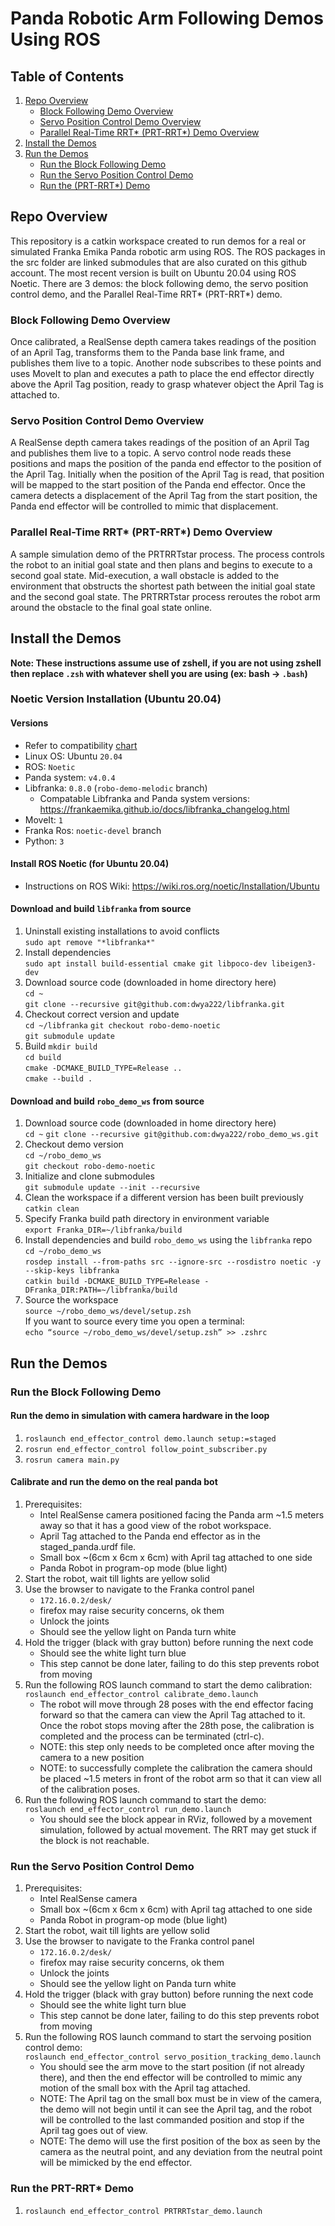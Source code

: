 # Panda Robotic Arm Following Demos Using ROS

## Table of Contents
1. [Repo Overview](#repo-overview)
    * [Block Following Demo Overview](#block-following-demo-overview)
    * [Servo Position Control Demo Overview](#servo-position-control-demo-overview)
    * [Parallel Real-Time RRT\* (PRT-RRT\*) Demo Overview](#parallel-real-time-rrt-prt-rrt-demo-overview)
2. [Install the Demos](#install-the-demos)
3. [Run the Demos](#run-the-demos)
    * [Run the Block Following Demo](#run-the-block-following-demo)
    * [Run the Servo Position Control Demo](#run-the-servo-position-control-demo)
    * [Run the (PRT-RRT\*) Demo](#run-the-prt-rrt-demo)

## Repo Overview
This repository is a catkin workspace created to run demos for a real or simulated Franka Emika
Panda robotic arm using ROS. The ROS packages in the src folder are linked submodules that are also
curated on this github account. The most recent version is built on Ubuntu 20.04 using ROS Noetic.
There are 3 demos: the block following demo, the servo position control demo, and the Parallel
Real-Time RRT* (PRT-RRT*) demo.
### Block Following Demo Overview
Once calibrated, a RealSense depth camera takes readings of the position of an April Tag,
transforms them to the Panda base link frame, and publishes them live to a topic. Another node
subscribes to these points and uses MoveIt to plan and executes a path to place the end effector
directly above the April Tag position, ready to grasp whatever object the April Tag is attached to.
### Servo Position Control Demo Overview
A RealSense depth camera takes readings of the position of an April Tag and publishes them live to
a topic. A servo control node reads these positions and maps the position of the panda end effector
to the position of the April Tag. Initially when the position of the April Tag is read, that
position will be mapped to the start position of the Panda end effector. Once the camera detects a
displacement of the April Tag from the start position, the Panda end effector will be controlled to
mimic that displacement.
### Parallel Real-Time RRT\* (PRT-RRT\*) Demo Overview
A sample simulation demo of the PRTRRTstar process. The process controls the robot to an initial
goal state and then plans and begins to execute to a second goal state. Mid-execution, a wall
obstacle is added to the environment that obstructs the shortest path between the initial goal
state and the second goal state. The PRTRRTstar process reroutes the robot arm around the obstacle
to the final goal state online.


## Install the Demos
**Note: These instructions assume use of zshell, if you are not using zshell then replace `.zsh`
with whatever shell you are using (ex: bash -> `.bash`)**

### Noetic Version Installation (Ubuntu 20.04)
#### Versions
  * Refer to compatibility [chart](https://frankaemika.github.io/docs/compatibility.html)
  * Linux OS: Ubuntu `20.04`
  * ROS: `Noetic`
  * Panda system: `v4.0.4`
  * Libfranka: `0.8.0` (`robo-demo-melodic` branch)
    - Compatable Libfranka and Panda system versions: https://frankaemika.github.io/docs/libfranka_changelog.html
  * MoveIt: `1`
  * Franka Ros: `noetic-devel` branch
  * Python: `3`

#### Install ROS Noetic (for Ubuntu 20.04)
  * Instructions on ROS Wiki: https://wiki.ros.org/noetic/Installation/Ubuntu

#### Download and build `libfranka` from source
  1. Uninstall existing installations to avoid conflicts \
  `sudo apt remove "*libfranka*"`
  1. Install dependencies \
  `sudo apt install build-essential cmake git libpoco-dev libeigen3-dev`
  1. Download source code (downloaded in home directory here) \
  `cd ~` \
  `git clone --recursive git@github.com:dwya222/libfranka.git`
  1. Checkout correct version and update \
  `cd ~/libfranka`
  `git checkout robo-demo-noetic` \
  `git submodule update`
  1. Build
  `mkdir build` \
  `cd build` \
  `cmake -DCMAKE_BUILD_TYPE=Release ..` \
  `cmake --build .`

#### Download and build `robo_demo_ws` from source
  1. Download source code (downloaded in home directory here) \
  `cd ~`
  `git clone --recursive git@github.com:dwya222/robo_demo_ws.git`
  1. Checkout demo version \
  `cd ~/robo_demo_ws` \
  `git checkout robo-demo-noetic`
  1. Initialize and clone submodules \
  `git submodule update --init --recursive`
  1. Clean the workspace if a different version has been built previously \
  `catkin clean`
  1. Specify Franka build path directory in environment variable \
  `export Franka_DIR=~/libfranka/build`
  1. Install dependencies and build `robo_demo_ws` using the `libfranka` repo \
  `cd ~/robo_demo_ws` \
  `rosdep install --from-paths src --ignore-src --rosdistro noetic -y --skip-keys libfranka` \
  `catkin build -DCMAKE_BUILD_TYPE=Release -DFranka_DIR:PATH=~/libfranka/build`
  1. Source the workspace \
  `source ~/robo_demo_ws/devel/setup.zsh` \
  If you want to source every time you open a terminal: \
  `echo “source ~/robo_demo_ws/devel/setup.zsh” >> .zshrc`

## Run the Demos
### Run the Block Following Demo
#### Run the demo in simulation with camera hardware in the loop
  1. `roslaunch end_effector_control demo.launch setup:=staged`
  1. `rosrun end_effector_control follow_point_subscriber.py`
  1. `rosrun camera main.py`
#### Calibrate and run the demo on the real panda bot
  1. Prerequisites:
     - Intel RealSense camera positioned facing the Panda arm ~1.5 meters away so that it has
       a good view of the robot workspace.
     - April Tag attached to the Panda end effector as in the staged_panda.urdf file.
     - Small box ~(6cm x 6cm x 6cm) with April tag attached to one side
     - Panda Robot in program-op mode (blue light)
  1. Start the robot, wait till lights are yellow solid
  1. Use the browser to  navigate to the Franka control panel
     - `172.16.0.2/desk/`
     - firefox may raise security concerns, ok them
     - Unlock the joints
     - Should see the yellow light on Panda turn white
  1. Hold the trigger (black with gray button) before running the next code
      - Should see the white light turn blue
      - This step cannot be done later, failing to do this step prevents robot from moving
  1. Run the following ROS launch command to start the demo calibration: \
     `roslaunch end_effector_control calibrate_demo.launch`
      - The robot will move through 28 poses with the end effector facing forward so that the
        camera can view the April Tag attached to it. Once the robot stops moving after the 28th
        pose, the calibration is completed and the process can be terminated (ctrl-c).
      - NOTE: this step only needs to be completed once after moving the camera to a new position
      - NOTE: to successfully complete the calibration the camera should be placed ~1.5 meters in
        front of the robot arm so that it can view all of the calibration poses.
  1. Run the following ROS launch command to start the demo: \
     `roslaunch end_effector_control run_demo.launch`
      - You should see the block appear in RViz, followed by a movement simulation, followed by
        actual movement. The RRT may get stuck if the block is not reachable.
### Run the Servo Position Control Demo
  1. Prerequisites:
     - Intel RealSense camera
     - Small box ~(6cm x 6cm x 6cm) with April tag attached to one side
     - Panda Robot in program-op mode (blue light)
  1. Start the robot, wait till lights are yellow solid
  1. Use the browser to  navigate to the Franka control panel
     - `172.16.0.2/desk/`
     - firefox may raise security concerns, ok them
     - Unlock the joints
     - Should see the yellow light on Panda turn white
  1. Hold the trigger (black with gray button) before running the next code
      - Should see the white light turn blue
      - This step cannot be done later, failing to do this step prevents robot from moving
  1. Run the following ROS launch command to start the servoing position control demo: \
     `roslaunch end_effector_control servo_position_tracking_demo.launch`
      - You should see the arm move to the start position (if not already there), and then the end
        effector will be controlled to mimic any motion of the small box with the April tag
        attached.
      - NOTE: The April tag on the small box must be in view of the camera, the demo will not begin
        until it can see the April tag, and the robot will be controlled to the last commanded
        position and stop if the April tag goes out of view.
      - NOTE: The demo will use the first position of the box as seen by the camera as the neutral
        point, and any deviation from the neutral point will be mimicked by the end effector.
### Run the PRT-RRT\* Demo
  1. `roslaunch end_effector_control PRTRRTstar_demo.launch`
